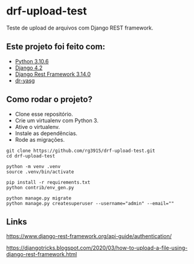 # drf-upload-test

Teste de upload de arquivos com Django REST framework.

## Este projeto foi feito com:

* [Python 3.10.6](https://www.python.org/)
* [Django 4.2](https://www.djangoproject.com/)
* [Django Rest Framework 3.14.0](https://www.django-rest-framework.org/)
* [dr-yasg](https://drf-yasg.readthedocs.io/en/stable/)

## Como rodar o projeto?

* Clone esse repositório.
* Crie um virtualenv com Python 3.
* Ative o virtualenv.
* Instale as dependências.
* Rode as migrações.

```
git clone https://github.com/rg3915/drf-upload-test.git
cd drf-upload-test

python -m venv .venv
source .venv/bin/activate

pip install -r requirements.txt
python contrib/env_gen.py

python manage.py migrate
python manage.py createsuperuser --username="admin" --email=""
```

## Links

https://www.django-rest-framework.org/api-guide/authentication/

https://djangotricks.blogspot.com/2020/03/how-to-upload-a-file-using-django-rest-framework.html

